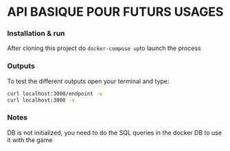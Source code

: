 # **API BASIQUE POUR FUTURS USAGES**

### Installation & run

After cloning this project do `docker-compose up`to launch the process

### Outputs

To test the different outputs open your terminal and type:

```bash
curl localhost:3000/endpoint -v
curl localhost:3000 -v
```

### Notes

DB is not initialized, you need to do the SQL queries in the docker DB to use it with the game